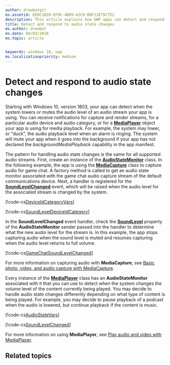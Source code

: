 ```yaml
---
author: drewbatgit
ms.assetid: EE0C1B28-EF9C-4BD9-A3C0-BDF11E75C752
description: This article explains how UWP apps can detect and respond to system-initiated changes in audio stream levels
title: Detect and respond to audio state changes
ms.author: drewbat
ms.date: 04/03/2018
ms.topic: article


keywords: windows 10, uwp
ms.localizationpriority: medium
---
```


# Detect and respond to audio state changes
Starting with Windows 10, version 1803, your app can detect when the system lowers or mutes the audio level of an audio stream your app is using. You can receive notifications for capture and render streams, for a particular audio device and audio category, or for a [**MediaPlayer**](https://docs.microsoft.com/en-us/uwp/api/Windows.Media.Playback.MediaPlayer) object your app is using for media playback. For example, the system may lower, or "duck", the audio playback level when an alarm is ringing. The system will mute your app when it goes into the background if your app has not declared the *backgroundMediaPlayback* capability in the app manifest. 

The pattern for handling audio state changes is the same for all supported audio streams. First, create an instance of the [**AudioStateMonitor**](https://docs.microsoft.com/uwp/api/windows.media.audio.audiostatemonitor) class. In the following example, the app is using the [**MediaCapture**](https://msdn.microsoft.com/library/windows/apps/Windows.Media.Capture.MediaCapture) class to capture audio for game chat. A factory method is called to get an audio state monitor associated with the game chat audio capture stream of the default communications device.  Next, a handler is registered for the [**SoundLevelChanged**](https://docs.microsoft.com/uwp/api/windows.media.audio.audiostatemonitor.soundlevelchanged) event, which will be raised when the audio level for the associated stream is changed by the system.

[!code-cs[DeviceIdCategoryVars](./code/SimpleCameraPreview_Win10/cs/MainPage.xaml.cs#SnippetDeviceIdCategoryVars)]

[!code-cs[SoundLevelDeviceIdCategory](./code/SimpleCameraPreview_Win10/cs/MainPage.xaml.cs#SnippetSoundLevelDeviceIdCategory)]

In the **SoundLevelChanged** event handler, check the [**SoundLevel**](https://docs.microsoft.com/uwp/api/windows.media.audio.audiostatemonitor.soundlevel) property of the **AudioStateMonitor** sender passed into the handler to determine what the new audio level for the stream is. In this example, the app stops capturing audio when the sound level is muted and resumes capturing when the audio level returns to full volume.

[!code-cs[GameChatSoundLevelChanged](./code/SimpleCameraPreview_Win10/cs/MainPage.xaml.cs#SnippetGameChatSoundLevelChanged)]

For more information on capturing audio with **MediaCapture**, see [Basic photo, video, and audio capture with MediaCapture](basic-photo-video-and-audio-capture-with-MediaCapture.md).

Every instance of the [**MediaPlayer**](https://msdn.microsoft.com/library/windows/apps/Windows.Media.Playback.MediaPlayer) class has an **AudioStateMonitor** associated with it that you can use to detect when the system changes the volume level of the content currently being played. You may decide to handle audio state changes differently depending on what type of content is being played. For example, you may decide to pause playback of a podcast when the audio is lowered, but continue playback if the content is music. 

[!code-cs[AudioStateVars](./code/MediaPlayer_RS1/cs/MainPage.xaml.cs#SnippetAudioStateVars)]

[!code-cs[SoundLevelChanged](./code/MediaPlayer_RS1/cs/MainPage.xaml.cs#SnippetSoundLevelChanged)]

For more information on using **MediaPlayer**, see [Play audio and video with MediaPlayer](play-audio-and-video-with-mediaplayer.md). 

## Related topics
